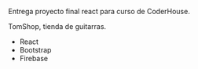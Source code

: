 Entrega proyecto final react para curso de CoderHouse.

TomShop, tienda de guitarras.

- React
- Bootstrap
- Firebase

